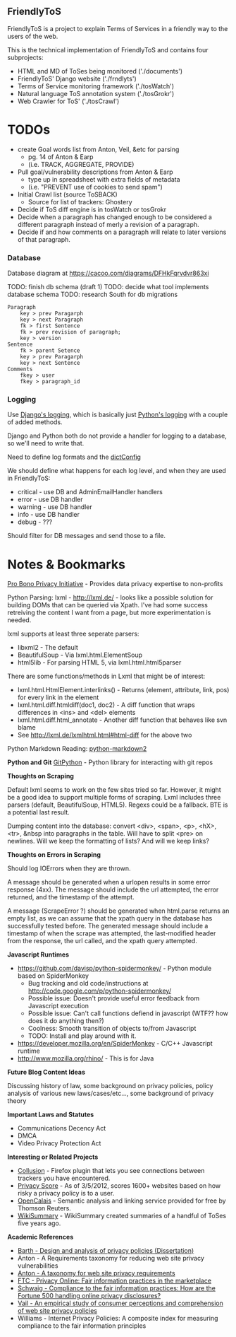 FriendlyToS
-----------
FriendlyToS is a project to explain Terms of Services in a friendly way to the users of the web.

This is the technical implementation of FriendlyToS and contains four subprojects:
 * HTML and MD of ToSes being monitored     ('./documents')
 * FriendlyToS' Django website              ('./frndlyts')
 * Terms of Service monitoring framework    ('./tosWatch')
 * Natural language ToS annotation system   ('./tosGrokr')
 * Web Crawler for ToS'                     ('./tosCrawl')

TODOs
=====
 * create Goal words list from Anton, Veil, &etc for parsing
   * pg. 14 of Anton & Earp
   * (i.e. TRACK, AGGREGATE, PROVIDE)
 * Pull goal/vulnerability descriptions from Anton & Earp
   * type up in spreadsheet with extra fields of metadata
   * (i.e. "PREVENT use of cookies to send spam")
 * Initial Crawl list (source ToSBACK)
   * Source for list of trackers: Ghostery
 * Decide if ToS diff engine is in tosWatch or tosGrokr
 * Decide when a paragraph has changed enough to be considered a different paragraph instead of merly a revision of a paragraph.
 * Decide if and how comments on a paragraph will relate to later versions of that paragraph.

### Database ###
Database diagram at https://cacoo.com/diagrams/DFHkFqrvdvr863xi

TODO: finish db schema (draft 1)
TODO: decide what tool implements database schema
TODO: research South for db migrations

    Paragraph
        key > prev Paragarph
        key > next Paragraph
        fk > first Sentence
        fk > prev revision of paragraph;
        key > version
    Sentence
        fk > parent Setence
        key > prev Paragarph
        key > next Sentence
    Comments
        fkey > user
        fkey > paragraph_id

### Logging ###
Use <a href="https://docs.djangoproject.com/en/1.3/topics/logging/">Django's logging</a>, which is basically just <a href="http://docs.python.org/library/logging.html">Python's logging</a> with a couple of added methods.

Django and Python both do not provide a handler for logging to a database, so we'll need to write that.

Need to define log formats and the <a href="https://docs.djangoproject.com/en/1.3/topics/logging/#configuring-logging">dictConfig</a>

We should define what happens for each log level, and when they are used in FriendlyToS:

 * critical - use DB and AdminEmailHandler handlers
 * error - use DB handler
 * warning - use DB handler
 * info - use DB handler
 * debug - ???

Should filter for DB messages and send those to a file.

Notes & Bookmarks
=================
[Pro Bono Privacy Initiative](https://www.privacyassociation.org/publications/pro_bono_privacy_initiative_pilot_gets_underway) - Provides data privacy expertise to non-profits

Python Parsing:
lxml - http://lxml.de/ - looks like a possible solution for building DOMs that can be queried via Xpath. I've had some success retreiving the content I want from a page, but more experimentation is needed.

lxml supports at least three seperate parsers:

 * libxml2 - The default
 * BeautifulSoup - Via lxml.html.ElementSoup
 * html5lib - For parsing HTML 5, via lxml.html.html5parser

There are some functions/methods in Lxml that might be of interest:

 * lxml.html.HtmlElement.interlinks() - Returns (element, attribute, link, pos) for every link in the element
 * lxml.html.diff.htmldiff(doc1, doc2) - A diff function that wraps differences in \<ins\> and \<del\> elements
 * lxml.html.diff.html_annotate - Another diff function that behaves like svn blame
 * See http://lxml.de/lxmlhtml.html#html-diff for the above two

Python Markdown Reading:
[python-markdown2](https://github.com/trentm/python-markdown2)

**Python and Git**
[GitPython](https://github.com/gitpython-developers/GitPython) - Python library for interacting with git repos


**Thoughts on Scraping**

Default lxml seems to work on the few sites tried so far. However, it  might be a good idea to support multiple forms of scraping. Lxml includes three parsers (default, BeautifulSoup, HTML5). Regexs could be a fallback. BTE is a potential last result.

Dumping content into the database: convert \<div\>, \<span\>, \<p\>, \<hX\>, \<tr\>, &nbsp into paragraphs in the table. Will have to split \<pre\> on newlines. Will we keep the formatting of lists? And will we keep links? 

**Thoughts on Errors in Scraping**

Should log IOErrors when they are thrown. 

A message should be generated when a urlopen results in some error response (4xx). The message should include the url attempted, the error returned, and the timestamp of the attempt.

A message (ScrapeError ?) should be generated when html.parse returns an empty list, as we can assume that the xpath query in the database has successfully tested before. The generated message should include a timestamp of when the scrape was attempted, the last-modified header from the response, the url called, and the xpath query attempted.

**Javascript Runtimes**

 * https://github.com/davisp/python-spidermonkey/  - Python module based on SpiderMonkey
   * Bug tracking and old code/instructions at http://code.google.com/p/python-spidermonkey/
   * Possible issue: Doesn't provide useful error feedback from Javascript execution
   * Possible issue: Can't call functions defiend in javascript (WTF?? how does it do anything then?)
   * Coolness: Smooth transition of objects to/from Javascript
   * TODO: Install and play around with it.
 * https://developer.mozilla.org/en/SpiderMonkey - C/C++ Javascript runtime
 * http://www.mozilla.org/rhino/ - This is for Java

**Future Blog Content Ideas**

Discussing history of law, some background on privacy policies, policy analysis of various new laws/cases/etc..., some background of privacy theory


**Important Laws and Statutes**

 * Communications Decency Act
 * DMCA
 * Video Privacy Protection Act

**Interesting or Related Projects**

* [Collusion](http://collusion.toolness.org/) - Firefox plugin that lets you see connections between trackers you have encountered.
* [Privacy Score](http://privacyscore.com/) - As of 3/5/2012, scores 1600+ websites based on how risky a privacy policy is to a user.
* [OpenCalais](http://www.opencalais.com/about) - Semantic analysis and linking service provided for free by Thomson Reuters.
* [WikiSummary](http://www.wikisummaries.org/index.php?title=Special%3ASearch&search=terms&go=Go) - WikiSummary created summaries of a handful of ToSes five years ago.

**Academic References**

* [Barth - Design and analysis of privacy policies (Dissertation)](http://citeseerx.ist.psu.edu/viewdoc/download?doi=10.1.1.167.8017&rep=rep1&type=pdf)
* Anton - A Requirements taxonomy for reducing web site privacy vulnerabilities
* [Anton - A taxonomy for web site privacy requirements](http://citeseerx.ist.psu.edu/viewdoc/download?doi=10.1.1.67.8001&rep=rep1&type=pdf)
* [FTC - Privacy Online: Fair information practices in the marketplace](http://www.ftc.gov/reports/privacy2000/privacy2000.pdf)
* [Schwaig - Compliance to the fair information practices: How are the Fortune 500 handling online privacy disclosures?](http://www.profkane.com/uploads/7/9/1/3/79137/schwaig_compliance-to-the-fair-information-practices-how-are-the-fortune-500-handling-online-privacy-disclosures_2006.pdf)
* [Vail - An empirical study of consumer perceptions and comprehension of web site privacy policies](http://www.truststc.org/wise/articles2009/article1.pdf)
* Williams - Internet Privacy Policies: A composite index for measuring compliance to the fair information principles
